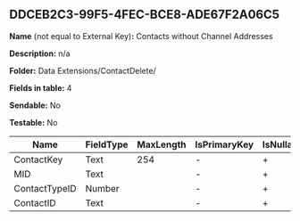 ## DDCEB2C3-99F5-4FEC-BCE8-ADE67F2A06C5

**Name** (not equal to External Key)**:** Contacts without Channel Addresses

**Description:** n/a

**Folder:** Data Extensions/ContactDelete/

**Fields in table:** 4

**Sendable:** No

**Testable:** No

| Name | FieldType | MaxLength | IsPrimaryKey | IsNullable | DefaultValue |
| --- | --- | --- | --- | --- | --- |
| ContactKey | Text | 254 | - | + |  |
| MID | Text |  | - | + |  |
| ContactTypeID | Number |  | - | + |  |
| ContactID | Text |  | - | + |  |
